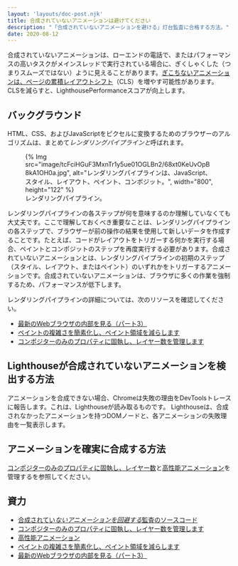 ```yaml
---
layout: 'layouts/doc-post.njk'
title: 合成されていないアニメーションは避けてください
description: "「合成されていないアニメーションを避ける」灯台監査に合格する方法。"
date: 2020-08-12
---
```


合成されていないアニメーションは、ローエンドの電話で、またはパフォーマンスの高いタスクがメインスレッドで実行されている場合に、ぎくしゃくした（つまりスムーズではない）ように見えることがあります。[ぎこちないアニメーションは、ページの累積レイアウトシフト](https://web.dev/cls/)（CLS）を増やす可能性があります。 CLSを減らすと、LighthousePerformanceスコアが向上します。

## バックグラウンド

HTML、CSS、およびJavaScriptをピクセルに変換するためのブラウザーのアルゴリズムは、まとめて*レンダリングパイプラインと*呼ばれます。

<figure>{% Img src="image/tcFciHGuF3MxnTr1y5ue01OGLBn2/68xt0KeUvOpB8kA1OH0a.jpg", alt="レンダリングパイプラインは、JavaScript、スタイル、レイアウト、ペイント、コンポジット。", width="800", height="122" %}<figcaption>レンダリングパイプライン。</figcaption></figure>

レンダリングパイプラインの各ステップが何を意味するのか理解していなくても大丈夫です。ここで理解しておくべき重要なことは、レンダリングパイプラインの各ステップで、ブラウザーが前の操作の結果を使用して新しいデータを作成することです。たとえば、コードがレイアウトをトリガーする何かを実行する場合、ペイントとコンポジットのステップを再度実行する必要があります。合成されていないアニメーションとは、レンダリングパイプラインの初期のステップ（スタイル、レイアウト、またはペイント）のいずれかをトリガーするアニメーションです。合成されていないアニメーションは、ブラウザに多くの作業を強制するため、パフォーマンスが低下します。

レンダリングパイプラインの詳細については、次のリソースを確認してください。

- [最新のWebブラウザの内部を見る（パート3）](https://developers.google.com/web/updates/2018/09/inside-browser-part3)
- [ペイントの複雑さを簡素化し、ペイント領域を減らします](https://developers.google.com/web/fundamentals/performance/rendering/simplify-paint-complexity-and-reduce-paint-areas)
- [コンポジターのみのプロパティに固執し、レイヤー数を管理します](https://developers.google.com/web/fundamentals/performance/rendering/stick-to-compositor-only-properties-and-manage-layer-count)

## Lighthouseが合成されていないアニメーションを検出する方法

アニメーションを合成できない場合、Chromeは失敗の理由をDevToolsトレースに報告します。これは、Lighthouseが読み取るものです。 Lighthouseは、合成されなかったアニメーションを持つDOMノードと、各アニメーションの失敗理由を一覧表示します。

## アニメーションを確実に合成する方法

[コンポジターのみのプロパティに固執し、レイヤー数](https://developers.google.com/web/fundamentals/performance/rendering/stick-to-compositor-only-properties-and-manage-layer-count)と[高性能アニメーション](https://www.html5rocks.com/en/tutorials/speed/high-performance-animations/)を管理するを参照してください。

## 資力

- [合成されてい*ないアニメーションを回避する*監査のソースコード](https://github.com/GoogleChrome/lighthouse/blob/master/lighthouse-core/audits/non-composited-animations.js)
- [コンポジターのみのプロパティに固執し、レイヤー数を管理します](https://developers.google.com/web/fundamentals/performance/rendering/stick-to-compositor-only-properties-and-manage-layer-count)
- [高性能アニメーション](https://www.html5rocks.com/en/tutorials/speed/high-performance-animations/)
- [ペイントの複雑さを簡素化し、ペイント領域を減らします](https://developers.google.com/web/fundamentals/performance/rendering/simplify-paint-complexity-and-reduce-paint-areas)
- [最新のWebブラウザの内部を見る（パート3）](https://developers.google.com/web/updates/2018/09/inside-browser-part3)
